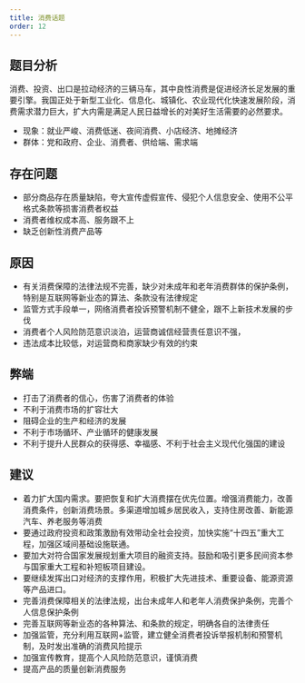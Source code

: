 ```yaml
---
title: 消费话题
order: 12
---
```


## 题目分析
消费、投资、出口是拉动经济的三辆马车，其中良性消费是促进经济长足发展的重要引擎。我国正处于新型工业化、信息化、城镇化、农业现代化快速发展阶段，消费需求潜力巨大，扩大内需是满足人民日益增长的对美好生活需要的必然要求。

  - 现象：就业严峻、消费低迷、夜间消费、小店经济、地摊经济
  - 群体：党和政府、企业、消费者、供给端、需求端

## 存在问题

  - 部分商品存在质量缺陷，夸大宣传虚假宣传、侵犯个人信息安全、使用不公平格式条款等损害消费者权益
  - 消费者维权成本高、服务跟不上
  - 缺乏创新性消费产品等

## 原因

  - 有关消费保障的法律法规不完善，缺少对未成年和老年消费群体的保护条例，特别是互联网等新业态的算法、条款没有法律规定
  - 监管方式手段单一，网络消费者投诉预警机制不健全，跟不上新技术发展的步伐
  - 消费者个人风险防范意识淡泊，运营商诚信经营责任意识不强，
  - 违法成本比较低，对运营商和商家缺少有效的约束

## 弊端

  - 打击了消费者的信心，伤害了消费者的体验
  - 不利于消费市场的扩容壮大
  - 阻碍企业的生产和经济的发展
  - 不利于市场循环、产业循环的健康发展
  - 不利于提升人民群众的获得感、幸福感、不利于社会主义现代化强国的建设

## 建议

  - 着力扩大国内需求。要把恢复和扩大消费摆在优先位置。增强消费能力，改善消费条件，创新消费场景。多渠道增加城乡居民收入，支持住房改善、新能源汽车、养老服务等消费
  - 要通过政府投资和政策激励有效带动全社会投资，加快实施“十四五”重大工程，加强区域间基础设施联通。
  - 要加大对符合国家发展规划重大项目的融资支持。鼓励和吸引更多民间资本参与国家重大工程和补短板项目建设。
  - 要继续发挥出口对经济的支撑作用，积极扩大先进技术、重要设备、能源资源等产品进口。
  - 完善消费保障相关的法律法规，出台未成年人和老年人消费保护条例，完善个人信息保护条例
  - 完善互联网等新业态的各种算法、和条款的规定，明确各自的法律责任
  - 加强监管，充分利用互联网+监管，建立健全消费者投诉举报机制和预警机制，及时发出准确的消费风险提示
  - 加强宣传教育，提高个人风险防范意识，谨慎消费
  - 提高产品的质量创新消费服务
